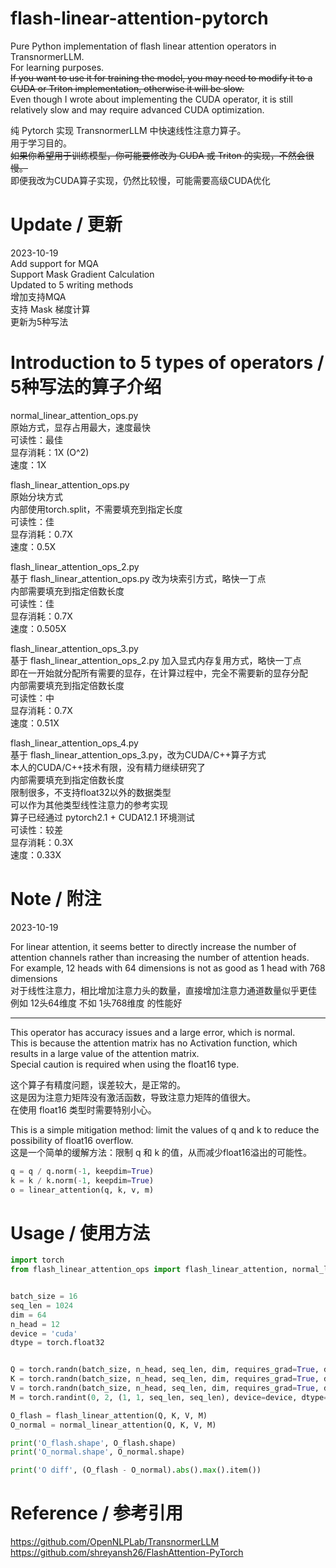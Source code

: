 # flash-linear-attention-pytorch
Pure Python implementation of flash linear attention operators in TransnormerLLM.  
For learning purposes.  
~~If you want to use it for training the model, you may need to modify it to a CUDA or Triton implementation, otherwise it will be slow.~~  
Even though I wrote about implementing the CUDA operator, it is still relatively slow and may require advanced CUDA optimization.  

纯 Pytorch 实现 TransnormerLLM 中快速线性注意力算子。  
用于学习目的。  
~~如果你希望用于训练模型，你可能要修改为 CUDA 或 Triton 的实现，不然会很慢。~~  
即便我改为CUDA算子实现，仍然比较慢，可能需要高级CUDA优化  

# Update / 更新
2023-10-19  
Add support for MQA  
Support Mask Gradient Calculation  
Updated to 5 writing methods  
增加支持MQA  
支持 Mask 梯度计算  
更新为5种写法  


# Introduction to 5 types of operators / 5种写法的算子介绍
normal_linear_attention_ops.py  
原始方式，显存占用最大，速度最快  
可读性：最佳  
显存消耗：1X (O^2)  
速度：1X  


flash_linear_attention_ops.py  
原始分块方式  
内部使用torch.split，不需要填充到指定长度  
可读性：佳  
显存消耗：0.7X  
速度：0.5X  


flash_linear_attention_ops_2.py  
基于 flash_linear_attention_ops.py 改为块索引方式，略快一丁点  
内部需要填充到指定倍数长度  
可读性：佳  
显存消耗：0.7X  
速度：0.505X  


flash_linear_attention_ops_3.py  
基于 flash_linear_attention_ops_2.py 加入显式内存复用方式，略快一丁点  
即在一开始就分配所有需要的显存，在计算过程中，完全不需要新的显存分配  
内部需要填充到指定倍数长度  
可读性：中  
显存消耗：0.7X  
速度：0.51X  


flash_linear_attention_ops_4.py  
基于 flash_linear_attention_ops_3.py，改为CUDA/C++算子方式  
本人的CUDA/C++技术有限，没有精力继续研究了  
内部需要填充到指定倍数长度  
限制很多，不支持float32以外的数据类型  
可以作为其他类型线性注意力的参考实现  
算子已经通过 pytorch2.1 + CUDA12.1 环境测试  
可读性：较差  
显存消耗：0.3X  
速度：0.33X  


# Note / 附注
2023-10-19  

For linear attention, it seems better to directly increase the number of attention channels rather than increasing the number of attention heads.  
For example, 12 heads with 64 dimensions is not as good as 1 head with 768 dimensions  
对于线性注意力，相比增加注意力头的数量，直接增加注意力通道数量似乎更佳  
例如 12头64维度 不如 1头768维度 的性能好  

----
This operator has accuracy issues and a large error, which is normal.  
This is because the attention matrix has no Activation function, which results in a large value of the attention matrix.  
Special caution is required when using the float16 type.  

这个算子有精度问题，误差较大，是正常的。  
这是因为注意力矩阵没有激活函数，导致注意力矩阵的值很大。  
在使用 float16 类型时需要特别小心。


This is a simple mitigation method: limit the values of q and k to reduce the possibility of float16 overflow.  
这是一个简单的缓解方法：限制 q 和 k 的值，从而减少float16溢出的可能性。  
```python
q = q / q.norm(-1, keepdim=True)
k = k / k.norm(-1, keepdim=True)
o = linear_attention(q, k, v, m)
```

# Usage / 使用方法
```python
import torch
from flash_linear_attention_ops import flash_linear_attention, normal_linear_attention


batch_size = 16
seq_len = 1024
dim = 64
n_head = 12
device = 'cuda'
dtype = torch.float32


Q = torch.randn(batch_size, n_head, seq_len, dim, requires_grad=True, dtype=dtype, device=device)
K = torch.randn(batch_size, n_head, seq_len, dim, requires_grad=True, dtype=dtype, device=device)
V = torch.randn(batch_size, n_head, seq_len, dim, requires_grad=True, dtype=dtype, device=device)
M = torch.randint(0, 2, (1, 1, seq_len, seq_len), device=device, dtype=dtype)

O_flash = flash_linear_attention(Q, K, V, M)
O_normal = normal_linear_attention(Q, K, V, M)

print('O_flash.shape', O_flash.shape)
print('O_normal.shape', O_normal.shape)

print('O diff', (O_flash - O_normal).abs().max().item())

```

# Reference / 参考引用
https://github.com/OpenNLPLab/TransnormerLLM  
https://github.com/shreyansh26/FlashAttention-PyTorch  
